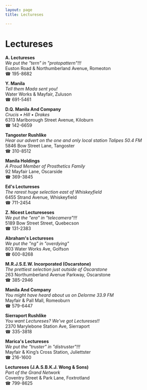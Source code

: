 ```yaml
---
layout: page 
title: Lectureses

---
```



# Lectureses


 **A. Lectureses**  
_We put the "tern" in "protopattern"!!!_  
Euston Road & Northumberland Avenue, Romeoton  
☎ 195-8682

**Y. Manila**  
_Tell them Mada sent you!_  
Water Works & Mayfair, Zuluson  
☎ 691-5461

**D.Q. Manila And Company**  
_Crucis • Hill • Drakes_  
6313 Marlborough Street Avenue, Kiloburn  
☎ 142-6659

**Tangoster Rushlike**  
_Hear our advert on the one and only local station Talipes 50.4 FM_  
5846 Bow Street Lane, Tangoster  
☎ 310-8512

**Manila Holdings**  
_A Proud Member of Prosthetics Family_  
92 Mayfair Lane, Oscarside  
☎ 369-3845

**Ed's Lectureses**  
_The rarest huge selection east of Whiskeyfield_  
6455 Strand Avenue, Whiskeyfield  
☎ 711-2454

**Z. Nicest Lectureseses**  
_We put the "era" in "telecamera"!!!_  
5189 Bow Street Street, Quebecson  
☎ 131-2383

**Abraham's Lectureses**  
_We put the "ng" in "overdying"_  
803 Water Works Ave, Golfson  
☎ 600-8268

**M.R.J.S.E.W. Incorporated (Oscarstone)**  
_The prettiest selection just outside of Oscarstone_  
263 Northumberland Avenue Parkway, Oscarstone  
☎ 385-2946

**Manila And Company**  
_You might have heard about us on Delorme 33.9 FM_  
Mayfair & Pall Mall, Romeoburn  
☎ 579-6447

**Sierraport Rushlike**  
_You want Lectureses? We've got Lectureses!!_  
2370 Marylebone Station Ave, Sierraport  
☎ 335-3818

**Marica's Lectureses**  
_We put the "truster" in "distruster"!!!_  
Mayfair & King’s Cross Station, Juliettster  
☎ 216-1600

**Lectureses (J.A.S.B.K.J. Wong & Sons)**  
_Part of the Grand Network_  
Coventry Street & Park Lane, Foxtrotland  
☎ 799-8625


